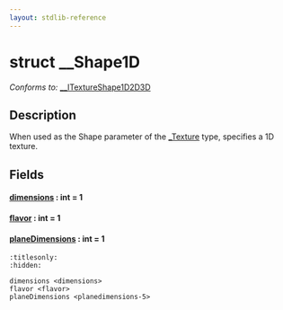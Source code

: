 ```yaml
---
layout: stdlib-reference
---
```


# struct \_\_Shape1D

*Conforms to:* [\_\_ITextureShape1D2D3D](../../../interfaces/0_itextureshape1d2d3d-023agik/index.html)

## Description

When used as the <span class='code'>Shape</span> parameter of the <span class='code'><a href="../../0texture-01/index.html" class="code_type">_Texture</a></span> type, specifies a 1D texture.


## Fields

####  <a id="decl-dimensions"></a>[dimensions](../dimensions.html) : int = 1
####  <a id="decl-flavor"></a>[flavor](../flavor.html) : int = 1
####  <a id="decl-planeDimensions"></a>[planeDimensions](../planedimensions-5.html) : int = 1


```{toctree}
:titlesonly:
:hidden:

dimensions <dimensions>
flavor <flavor>
planeDimensions <planedimensions-5>
```
